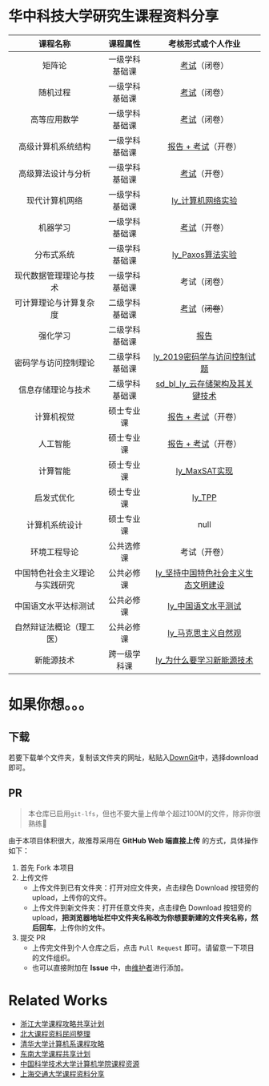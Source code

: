 # 华中科技大学研究生课程资料分享

|            课程名称            |    课程属性    |                           考核形式或个人作业                           |
| :----------------------------: | :------------: | :----------------------------------------------------------: |
|             矩阵论             | 一级学科基础课 |                             [考试](./矩阵论/)（闭卷）                             |
|             随机过程             | 一级学科基础课 |                             [考试](./随机过程/)（闭卷）                             |
|             高等应用数学             | 一级学科基础课 |                             [考试](./高等应用数学/)（闭卷）                             |
|     高级计算机系统结构     | 一级学科基础课 |                             [报告 + 考试](./高级计算机系统结构/)（开卷）                             |
|     高级算法设计与分析     | 一级学科基础课 |                             [考试](./高级算法与分析/)（开卷）                             |
|         现代计算机网络         | 一级学科基础课 |         [ly_计算机网络实验](./现代计算机网络/实验/)          |
|         机器学习         | 一级学科基础课 |       [考试](./机器学习/)（开卷）       |
|           分布式系统           | 一级学科基础课 |          [ly_Paxos算法实验](./分布式系统/线上作业/)          |
|     现代数据管理理论与技术     | 一级学科基础课 |                             考试（闭卷）                             |
|      可计算理论与计算复杂度      | 二级学科基础课 | [考试](./可计算理论与计算复杂性/)（~~闭卷~~） |
|     强化学习     | 二级学科基础课 |                             [报告](./强化学习)                             |
|      密码学与访问控制理论      | 二级学科基础课 | [ly_2019密码学与访问控制试题](./密码学与访问控制理论/试题/2019密码学与访问控制试题.doc) |
|       信息存储理论与技术       | 二级学科基础课 | [sd_bl_ly_云存储架构及其关键技术](./信息存储理论与技术/读书报告_提交/) |
|     计算机视觉     | 硕士专业课 |                             [报告 + 考试](./计算机视觉/)（开卷）                             |
|     人工智能     | 硕士专业课 |                             [报告 + 考试](./人工智能/)（开卷）                             |
|            计算智能            |   硕士专业课   |            [ly_MaxSAT实现](./计算智能/提交作业/)             |
|           启发式优化           |   硕士专业课   |        [ly_TPP](./启发式优化/李研_启发式优化作业.pdf)        |
|           计算机系统设计           |   硕士专业课   |        null        |
|     环境工程导论     | 公共选修课 |                             考试（开卷）                             |
| 中国特色社会主义理论与实践研究 |   公共必修课   | [ly_坚持中国特色社会主义生态文明建设](./公共课程/李研_中国特色社会主义.pdf) |
|      中国语文水平达标测试      |   公共必修课   | [ly_中国语文水平测试](./公共课程/李研_中国语文水平测试.pdf)  |
|    自然辩证法概论（理工医）    |   公共必修课   |    [ly_马克思主义自然观](./公共课程/李研_自然辩证法.pdf)     |
|           新能源技术           |  跨一级学科课  | [ly_为什么要学习新能源技术](./公共课程/李研_新能源技术.pdf)  |



# 如果你想。。。

## 下载

若要下载单个文件夹，复制该文件夹的网址，粘贴入[DownGit](https://minhaskamal.github.io/DownGit/#/home)中，选择download即可。

## PR

> 本仓库已启用`git-lfs`，但也不要大量上传单个超过100M的文件，除非你很熟练:new_moon_with_face:

由于本项目体积很大，故推荐采用在 **GitHub Web 端直接上传** 的方式，具体操作如下：

1. 首先 Fork 本项目
2. 上传文件
   - 上传文件到已有文件夹：打开对应文件夹，点击绿色 Download 按钮旁的 upload，上传你的文件。
   - 上传文件到新文件夹：打开任意文件夹，点击绿色 Download 按钮旁的 upload，**把浏览器地址栏中文件夹名称改为你想要新建的文件夹名称，然后回车**，上传你的文件。
3. 提交 PR
   - 上传完文件到个人仓库之后，点击 `Pull Request` 即可。请留意一下项目的文件组织。
   - 也可以直接附加在 **Issue** 中，由[维护者](lyan_dut@outlook.com)进行添加。



# Related Works

- [浙江大学课程攻略共享计划](https://github.com/QSCTech/zju-icicles)
- [北大课程资料民间整理](https://github.com/lib-pku/libpku)
- [清华大学计算机系课程攻略](https://github.com/PKUanonym/REKCARC-TSC-UHT)
- [东南大学课程共享计划](https://github.com/zjdx1998/seucourseshare)
- [中国科学技术大学计算机学院课程资源](https://github.com/USTC-Resource/USTC-Course)
- [上海交通大学课程资料分享](https://github.com/CoolPhilChen/SJTU-Courses/)
